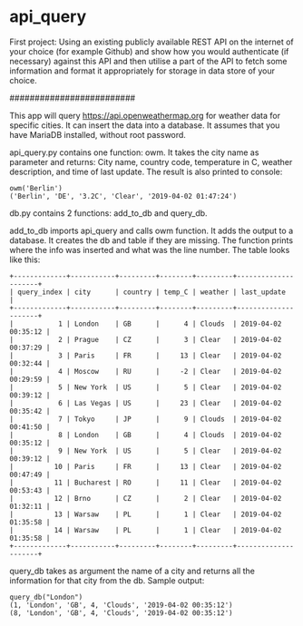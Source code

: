 # api_query
First project:
Using an existing publicly available REST API on the internet of your choice (for example Github) and show how you would authenticate (if necessary) against this API and then utilise a part of the API to fetch some information and format it appropriately for storage in data store of your choice.
 
#########################

This app will query https://api.openweathermap.org for weather data for specific cities. It can insert the data into a database. It assumes that you have MariaDB installed, without root password.

api_query.py contains one function: owm. It takes the city name as parameter and returns: City name, country code, temperature in C, weather description, and time of last update.
The result is also printed to console:
```
owm('Berlin')
('Berlin', 'DE', '3.2C', 'Clear', '2019-04-02 01:47:24')
```

db.py contains 2 functions: add_to_db and query_db.

add_to_db imports api_query and calls owm function. It adds the output to a database. It creates the db and table if they are missing. The function prints where the info was inserted and what was the line number.
The table looks like this:
```
+-------------+-----------+---------+--------+---------+---------------------+
| query_index | city      | country | temp_C | weather | last_update         |
+-------------+-----------+---------+--------+---------+---------------------+
|           1 | London    | GB      |      4 | Clouds  | 2019-04-02 00:35:12 |
|           2 | Prague    | CZ      |      3 | Clear   | 2019-04-02 00:37:29 |
|           3 | Paris     | FR      |     13 | Clear   | 2019-04-02 00:32:44 |
|           4 | Moscow    | RU      |     -2 | Clear   | 2019-04-02 00:29:59 |
|           5 | New York  | US      |      5 | Clear   | 2019-04-02 00:39:12 |
|           6 | Las Vegas | US      |     23 | Clear   | 2019-04-02 00:35:42 |
|           7 | Tokyo     | JP      |      9 | Clouds  | 2019-04-02 00:41:50 |
|           8 | London    | GB      |      4 | Clouds  | 2019-04-02 00:35:12 |
|           9 | New York  | US      |      5 | Clear   | 2019-04-02 00:39:12 |
|          10 | Paris     | FR      |     13 | Clear   | 2019-04-02 00:47:49 |
|          11 | Bucharest | RO      |     11 | Clear   | 2019-04-02 00:53:43 |
|          12 | Brno      | CZ      |      2 | Clear   | 2019-04-02 01:32:11 |
|          13 | Warsaw    | PL      |      1 | Clear   | 2019-04-02 01:35:58 |
|          14 | Warsaw    | PL      |      1 | Clear   | 2019-04-02 01:35:58 |
+-------------+-----------+---------+--------+---------+---------------------+
```

query_db takes as argument the name of a city and returns all the information for that city from the db.
Sample output:
```
query_db("London")
(1, 'London', 'GB', 4, 'Clouds', '2019-04-02 00:35:12')
(8, 'London', 'GB', 4, 'Clouds', '2019-04-02 00:35:12')
```


